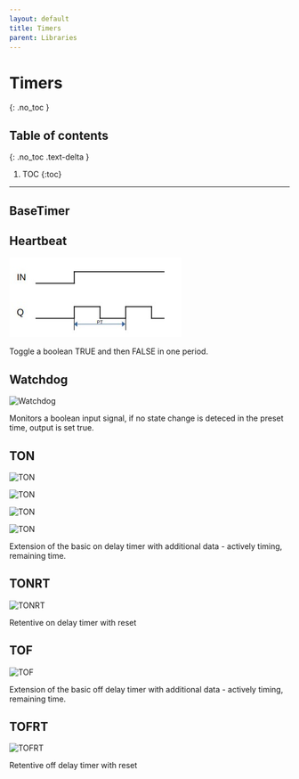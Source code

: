 ```yaml
---
layout: default
title: Timers
parent: Libraries
---
```


# Timers
{: .no_toc }

## Table of contents
{: .no_toc .text-delta }

1. TOC
{:toc}

---

## BaseTimer

## Heartbeat
![Heartbeat](https://github.com/TwinCAT-Libre/images/blob/main/Timers/Heartbeat.jpg?raw=true)


Toggle a boolean TRUE and then FALSE in one period.

## Watchdog
![Watchdog](https://raw.githubusercontent.com/TwinCAT-Libre/source/blob/master/TcL_Timers/imgs/Watchdog.jpg?raw=true)

Monitors a boolean input signal, if no state change is deteced in the preset time, output is set true. 

## TON
![TON](https://github.com/TwinCAT-Libre/source/blob/master/TcL_Timers/imgs/TON.jpg)

![TON](https://github.com/TwinCAT-Libre/source/raw/master/TcL_Timers/imgs/TON.jpg)

![TON](https://raw.githubusercontent.com/TwinCAT-Libre/source/master/TcL_Timers/imgs/Heartbeat.jpg?token=${{secrets.READ_PRIVATE_TOKEN}})

![TON](https://raw.githubusercontent.com/TwinCAT-Libre/source/master/TcL_Timers/imgs/Heartbeat.jpg?token=${{secrets.READ_PRIVATE_TOKEN2}})


Extension of the basic on delay timer with additional data - actively timing, remaining time. 

## TONRT
![TONRT](https://github.com/TwinCAT-Libre/source/blob/master/TcL_Timers/imgs/TONRT.jpg)

Retentive on delay timer with reset

## TOF
![TOF](https://github.com/TwinCAT-Libre/source/blob/master/TcL_Timers/imgs/TOF.jpg)

Extension of the basic off delay timer with additional data - actively timing, remaining time. 

## TOFRT
![TOFRT](https://github.com/TwinCAT-Libre/source/blob/master/TcL_Timers/imgs/TOFRT.jpg)

Retentive off delay timer with reset

